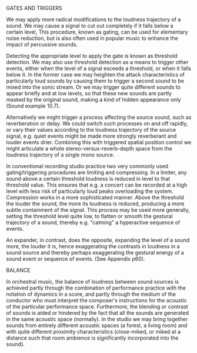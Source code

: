 <page id=83>
GATES AND TRIGGERS

We may apply more radical modifications to the loudness trajectory of a sound. We may cause a signal to cut out completely if it falls below a certain level, This procedure, known as gating, can be used for elementary noise reduction, but is also often used in popular music to enhance the impact of percussive sounds.

Detecting the appropriate level to apply the gate is known as threshold detection. We may also use threshold detection as a means to trigger other events, either when the level of a signal exceeds a threshold, or when it falls below it. In the former case we may heighten the attack characteristics of particularly loud sounds by causing them to trigger a second sound to be mixed into the sonic stream.  Or we may trigger quite different sounds to appear briefly and at low levels, so that these new sounds are partly masked by the original sound, making a kind of hidden appearance only (Sound example 10.7).

Alternatively we might trigger a process affecting the source sound, such as reverberation or delay.  We could switch such processes on and off rapidly, or vary their values according to the loudness trajectory of the source signal, e.g. quiet events might be made more strongly reverberant and louder events drier. Combining this with triggered spatial position control we might articulate a whole stereo-versus-reverb-depth space from the loudness trajectory of a single mono source.

In conventional recording studio practice two very commonly used gating/triggering procedures are limiting and compressing. In a limiter, any sound above a certain threshold loudness is reduced in level to that threshold value. This ensures that e.g. a concert can be recorded at a high level with less risk of particularly loud peaks overloading the system. Compression works in a more sophisticated manner.  Above the threshold the louder the sound, the more its loudness is reduced, producing a more subtle containment of the signal. This process may be used more generally, setting the threshold level quite low, to flatten or smooth the gestural trajectory of a sound, thereby e.g. "calming" a hyperactive sequence of events.

An expander, in contrast, does the opposite, expanding the level of a sound more, the louder it is, hence exaggerating the contrasts in loudness in a sound source and thereby perhaps exaggerating the gestural energy of a sound event or sequence of events. (See Appendix p60).

BALANCE

In orchestral music, the balance of loudness between sound sources is achieved partly through the combination of performance practice with the notation of dynamics in a score, and partly through the medium of the conductor who must interpret the composer's instructions for the acoustic of the particular performance space. Furthermore, the blending or contrast of sounds is aided or hindered by the fact that all the sounds are generated in the same acoustic space (normally). In the studio we may bring together sounds from entirely different acoustic spaces (a forest, a living room) and with quite different proximity characteristics (close-miked, or miked at a distance such that room ambience is significantly incorporated into the sound).
</page>
